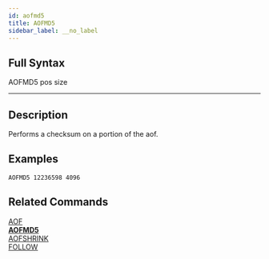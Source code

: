 ```yaml
---
id: aofmd5
title: AOFMD5
sidebar_label: __no_label
---
```


## Full Syntax

AOFMD5 pos size

---

## Description

Performs a checksum on a portion of the aof.

## Examples

```tile38
AOFMD5 12236598 4096
```

## Related Commands

[AOF](aof.html)<br>
**[AOFMD5](aofmd5.html)**<br>
[AOFSHRINK](aofshrink.html)<br>
[FOLLOW](follow.html)<br>